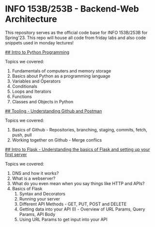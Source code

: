 # INFO 153B/253B - Backend-Web Architecture

This repository serves as the official code base for INFO 153B/253B for Spring'23. This repo will house all code from friday labs and also code snippets used in monday lectures!

[## Intro to Python Programming](./Intro%20to%20Python/Intro%20to%20Python.md)

Topics we covered:
1. Fundamentals of computers and memory storage
2. Basics about Python as a programming language
2. Variables and Operators
3. Conditionals
4. Loops and Iterators
5. Functions
6. Classes and Objects in Python

[## Tooling - Understanding Github and Postman](./Tooling/Github.md)

Topics we covered:
1. Basics of Github - Repositories, branching, staging, commits, fetch, push, pull
2. Working together on Github - Merge conflics

[## Intro to Flask - Understanding the basics of Flask and setting up your first server](./Intro%20to%20Flask/README.md)

Topics we covered:
1. DNS and how it works?
2. What is a webserver?
3. What do you even mean when you say things like HTTP and APIs?
4. Basics of Flask
    1. Syntax and Decorators
    2. Running your server
    3. Different API Methods - GET, PUT, POST and DELETE
    4. Getting data into your API (I) - Overview of URL Params, Query Params, API Body
    5. Using URL Params to get input into your API